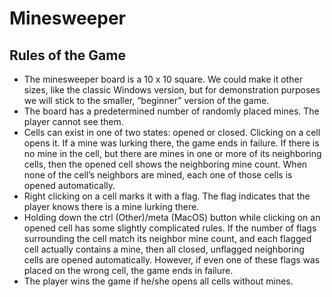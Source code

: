 # Minesweeper

## Rules of the Game

* The minesweeper board is a 10 x 10 square. We could make it other sizes, like the classic Windows version, but for demonstration purposes we will stick to the smaller, “beginner” version of the game.
* The board has a predetermined number of randomly placed mines. The player cannot see them.
* Cells can exist in one of two states: opened or closed. Clicking on a cell opens it. If a mine was lurking there, the game ends in failure. If there is no mine in the cell, but there are mines in one or more of its neighboring cells, then the opened cell shows the neighboring mine count. When none of the cell’s neighbors are mined, each one of those cells is opened automatically.
* Right clicking on a cell marks it with a flag. The flag indicates that the player knows there is a mine lurking there.
* Holding down the ctrl (Other)/meta (MacOS) button while clicking on an opened cell has some slightly complicated rules. If the number of flags surrounding the cell match its neighbor mine count, and each flagged cell actually contains a mine, then all closed, unflagged neighboring cells are opened automatically. However, if even one of these flags was placed on the wrong cell, the game ends in failure.
* The player wins the game if he/she opens all cells without mines.